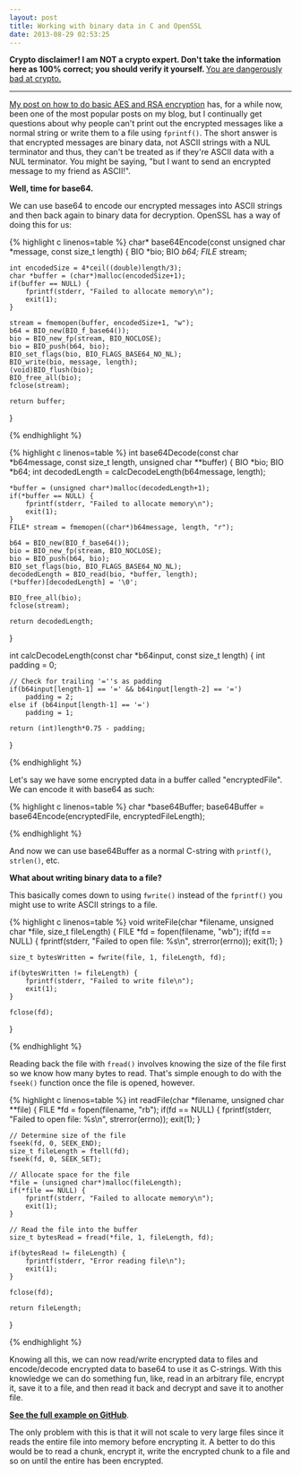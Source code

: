 ```yaml
---
layout: post
title: Working with binary data in C and OpenSSL
date: 2013-08-29 02:53:25
---
```


<strong>Crypto disclaimer! I am NOT a crypto expert. Don't take the information here as 100% correct; you should verify it yourself. </strong><a href="http://happybearsoftware.com/you-are-dangerously-bad-at-cryptography.html">You are dangerously bad at crypto.</a>

<hr />

<a title="OpenSSL, RSA, AES and C++" href="http://shanetully.com/2012/06/openssl-rsa-aes-and-c/">My post on how to do basic AES and RSA encryption</a> has, for a while now, been one of the most popular posts on my blog, but I continually get questions about why people can't print out the encrypted messages like a normal string or write them to a file using <code>fprintf()</code>. The short answer is that encrypted messages are binary data, not ASCII strings with a NUL terminator and thus, they can't be treated as if they're ASCII data with a NUL terminator. You might be saying, "but I want to send an encrypted message to my friend as ASCII!".

<strong>Well, time for base64.</strong>

<strong></strong>We can use base64 to encode our encrypted messages into ASCII strings and then back again to binary data for decryption. OpenSSL has a way of doing this for us:

{% highlight c linenos=table %}
char* base64Encode(const unsigned char *message, const size_t length) {
    BIO *bio;
    BIO *b64;
    FILE* stream;

    int encodedSize = 4*ceil((double)length/3);
    char *buffer = (char*)malloc(encodedSize+1);
    if(buffer == NULL) {
        fprintf(stderr, "Failed to allocate memory\n");
        exit(1);
    }

    stream = fmemopen(buffer, encodedSize+1, "w");
    b64 = BIO_new(BIO_f_base64());
    bio = BIO_new_fp(stream, BIO_NOCLOSE);
    bio = BIO_push(b64, bio);
    BIO_set_flags(bio, BIO_FLAGS_BASE64_NO_NL);
    BIO_write(bio, message, length);
    (void)BIO_flush(bio);
    BIO_free_all(bio);
    fclose(stream);

    return buffer;
}

{% endhighlight %}


<!--more-->

{% highlight c linenos=table %}
int base64Decode(const char *b64message, const size_t length, unsigned char **buffer) {
    BIO *bio;
    BIO *b64;
    int decodedLength = calcDecodeLength(b64message, length);

    *buffer = (unsigned char*)malloc(decodedLength+1);
    if(*buffer == NULL) {
        fprintf(stderr, "Failed to allocate memory\n");
        exit(1);
    }
    FILE* stream = fmemopen((char*)b64message, length, "r");

    b64 = BIO_new(BIO_f_base64());
    bio = BIO_new_fp(stream, BIO_NOCLOSE);
    bio = BIO_push(b64, bio);
    BIO_set_flags(bio, BIO_FLAGS_BASE64_NO_NL);
    decodedLength = BIO_read(bio, *buffer, length);
    (*buffer)[decodedLength] = '\0';

    BIO_free_all(bio);
    fclose(stream);

    return decodedLength;
}

int calcDecodeLength(const char *b64input, const size_t length) {
    int padding = 0;

    // Check for trailing '=''s as padding
    if(b64input[length-1] == '=' && b64input[length-2] == '=')
        padding = 2;
    else if (b64input[length-1] == '=')
        padding = 1;

    return (int)length*0.75 - padding;
}

{% endhighlight %}

Let's say we have some encrypted data in a buffer called "encryptedFile". We can encode it with base64 as such:

{% highlight c linenos=table %}
char *base64Buffer;
base64Buffer = base64Encode(encryptedFile, encryptedFileLength);

{% endhighlight %}

And now we can use base64Buffer as a normal C-string with <code>printf()</code>, <code>strlen()</code>, etc.

<strong>What about writing binary data to a file?</strong>

This basically comes down to using <code>fwrite()</code> instead of the <code>fprintf()</code> you might use to write ASCII strings to a file.

{% highlight c linenos=table %}
void writeFile(char *filename, unsigned char *file, size_t fileLength) {
    FILE *fd = fopen(filename, "wb");
    if(fd == NULL) {
        fprintf(stderr, "Failed to open file: %s\n", strerror(errno));
        exit(1);
    }

    size_t bytesWritten = fwrite(file, 1, fileLength, fd);

    if(bytesWritten != fileLength) {
        fprintf(stderr, "Failed to write file\n");
        exit(1);
    }

    fclose(fd);
}

{% endhighlight %}

Reading back the file with <code>fread()</code> involves knowing the size of the file first so we know how many bytes to read. That's simple enough to do with the <code>fseek()</code> function once the file is opened, however.

{% highlight c linenos=table %}
int readFile(char *filename, unsigned char **file) {
    FILE *fd = fopen(filename, "rb");
    if(fd == NULL) {
        fprintf(stderr, "Failed to open file: %s\n", strerror(errno));
        exit(1);
    }

    // Determine size of the file
    fseek(fd, 0, SEEK_END);
    size_t fileLength = ftell(fd);
    fseek(fd, 0, SEEK_SET);

    // Allocate space for the file
    *file = (unsigned char*)malloc(fileLength);
    if(*file == NULL) {
        fprintf(stderr, "Failed to allocate memory\n");
        exit(1);
    }

    // Read the file into the buffer
    size_t bytesRead = fread(*file, 1, fileLength, fd);

    if(bytesRead != fileLength) {
        fprintf(stderr, "Error reading file\n");
        exit(1);
    }

    fclose(fd);

    return fileLength;
}

{% endhighlight %}

Knowing all this, we can now read/write encrypted data to files and encode/decode encrypted data to base64 to use it as C-strings. With this knowledge we can do something fun, like, read in an arbitrary file, encrypt it, save it to a file, and then read it back and decrypt and save it to another file.

<strong><a href="https://github.com/shanet/Crypto-Example/blob/master/crypto-file-example.cpp">See the full example on GitHub</a></strong>.

The only problem with this is that it will not scale to very large files since it reads the entire file into memory before encrypting it. A better to do this would be to read a chunk, encrypt it, write the encrypted chunk to a file and so on until the entire has been encrypted.

